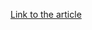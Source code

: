 [Link to the article](https://www.trendmicro.com/content/dam/trendmicro/global/en/research/24/g/mekotio/mekotio-banking-trojan-threatens-financial-systems-in-latin-america.txt)
